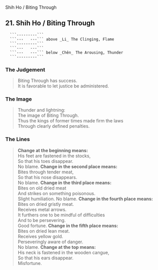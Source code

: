 Shih Ho / Biting Through
## 21. Shih Ho / Biting Through
      ```---------```
      ```---   ---``` above _Li_ The Clinging, Flame  
      ```---------```
      ```---   ---```
      ```---   ---``` below _Chên_ The Arousing, Thunder  
      ```---------```
### The Judgement
> Biting Through has success.  
 It is favorable to let justice be administered.
### The Image
> Thunder and lightning:  
 The image of Biting Through.  
 Thus the kings of former times made firm the laws  
 Through clearly defined penalties.
### The Lines

 > **Change at the beginning means:**  
 His feet are fastened in the stocks,  
 So that his toes disappear.  
 No blame.
 > **Change in the second place means:**  
 Bites through tender meat,  
 So that his nose disappears.  
 No blame.
 > **Change in the third place means:**  
 Bites on old dried meat  
 And strikes on something poisonous.  
 Slight humiliation. No blame.
 > **Change in the fourth place means:**  
 Bites on dried gristly meat.  
 Receives metal arrows.  
 It furthers one to be mindful of difficulties  
 And to be persevering.  
 Good fortune.
 > **Change in the fifth place means:**  
 Bites on dried lean meat.  
 Receives yellow gold.  
 Perseveringly aware of danger.  
 No blame.
 > **Change at the top means:**  
 His neck is fastened in the wooden cangue,  
 So that his ears disappear.  
 Misfortune.



